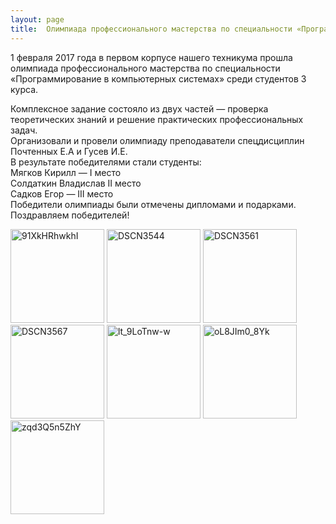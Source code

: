 ```yaml
---
layout: page
title:  Олимпиада профессионального мастерства по специальности «Программирование в компьютерных системах»
---
```


<p>1 февраля 2017 года в первом корпусе нашего техникума прошла олимпиада профессионального мастерства по специальности «Программирование в компьютерных системах» среди студентов 3 курса.</p>
<p>Комплексное задание состояло из двух частей — проверка теоретических знаний и решение практических профессиональных задач.<br>
	Организовали и провели олимпиаду преподаватели спецдисциплин Почтенных Е.А и Гусев И.Е.<br>
	В результате победителями стали студенты:<br>
	Мягков Кирилл — I место<br>
	Солдаткин Владислав II место<br>
	Садков Егор — III место<br>
	Победители олимпиады были отмечены дипломами и подарками.<br>
	Поздравляем победителей!</p>
<p><a href="http://mogit.ru/wp-content/uploads/2017/02/91XkHRhwkhI.jpg"><img class="size-thumbnail wp-image-5344 alignleft" src="http://mogit.ru/wp-content/uploads/2017/02/91XkHRhwkhI-150x150.jpg" alt="91XkHRhwkhI" srcset="http://mogit.ru/wp-content/uploads/2017/02/91XkHRhwkhI-150x150.jpg 150w, http://mogit.ru/wp-content/uploads/2017/02/91XkHRhwkhI-50x50.jpg 50w" sizes="(max-width: 150px) 100vw, 150px" width="150" height="150"></a> <a href="http://mogit.ru/wp-content/uploads/2017/02/DSCN3544.jpg"><img class="size-thumbnail wp-image-5345 alignleft" src="http://mogit.ru/wp-content/uploads/2017/02/DSCN3544-150x150.jpg" alt="DSCN3544" srcset="http://mogit.ru/wp-content/uploads/2017/02/DSCN3544-150x150.jpg 150w, http://mogit.ru/wp-content/uploads/2017/02/DSCN3544-50x50.jpg 50w" sizes="(max-width: 150px) 100vw, 150px" width="150" height="150"></a> <a href="http://mogit.ru/wp-content/uploads/2017/02/DSCN3561.jpg"><img class="size-thumbnail wp-image-5346 alignleft" src="http://mogit.ru/wp-content/uploads/2017/02/DSCN3561-150x150.jpg" alt="DSCN3561" srcset="http://mogit.ru/wp-content/uploads/2017/02/DSCN3561-150x150.jpg 150w, http://mogit.ru/wp-content/uploads/2017/02/DSCN3561-50x50.jpg 50w" sizes="(max-width: 150px) 100vw, 150px" width="150" height="150"></a> <a href="http://mogit.ru/wp-content/uploads/2017/02/DSCN3567.jpg"><img class="size-thumbnail wp-image-5347 alignleft" src="http://mogit.ru/wp-content/uploads/2017/02/DSCN3567-150x150.jpg" alt="DSCN3567" srcset="http://mogit.ru/wp-content/uploads/2017/02/DSCN3567-150x150.jpg 150w, http://mogit.ru/wp-content/uploads/2017/02/DSCN3567-50x50.jpg 50w" sizes="(max-width: 150px) 100vw, 150px" width="150" height="150"></a> <a href="http://mogit.ru/wp-content/uploads/2017/02/lt_9LoTnw-w.jpg"><img class="size-thumbnail wp-image-5348 alignleft" src="http://mogit.ru/wp-content/uploads/2017/02/lt_9LoTnw-w-150x150.jpg" alt="lt_9LoTnw-w" srcset="http://mogit.ru/wp-content/uploads/2017/02/lt_9LoTnw-w-150x150.jpg 150w, http://mogit.ru/wp-content/uploads/2017/02/lt_9LoTnw-w-50x50.jpg 50w" sizes="(max-width: 150px) 100vw, 150px" width="150" height="150"></a> <a href="http://mogit.ru/wp-content/uploads/2017/02/oL8JIm0_8Yk.jpg"><img class="size-thumbnail wp-image-5349 alignleft" src="http://mogit.ru/wp-content/uploads/2017/02/oL8JIm0_8Yk-150x150.jpg" alt="oL8JIm0_8Yk" srcset="http://mogit.ru/wp-content/uploads/2017/02/oL8JIm0_8Yk-150x150.jpg 150w, http://mogit.ru/wp-content/uploads/2017/02/oL8JIm0_8Yk-50x50.jpg 50w" sizes="(max-width: 150px) 100vw, 150px" width="150" height="150"></a> <a href="http://mogit.ru/wp-content/uploads/2017/02/zqd3Q5n5ZhY.jpg"><img class="size-thumbnail wp-image-5350 alignleft" src="http://mogit.ru/wp-content/uploads/2017/02/zqd3Q5n5ZhY-150x150.jpg" alt="zqd3Q5n5ZhY" srcset="http://mogit.ru/wp-content/uploads/2017/02/zqd3Q5n5ZhY-150x150.jpg 150w, http://mogit.ru/wp-content/uploads/2017/02/zqd3Q5n5ZhY-50x50.jpg 50w" sizes="(max-width: 150px) 100vw, 150px" width="150" height="150"></a></p>